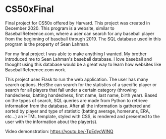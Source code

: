 # CS50xFinal
Final project for CS50x offered by Harvard. This project was created in December 2020. This program is a website, similar to BaseballReference.com, where a user can search for any baseball player from the beginning of baseball through 2019. The SQL database used in this program is the property of Sean Lahman.

For my final project I was able to make anything I wanted. My brother introduced me to Sean Lahman's baseball database. I love baseball and thought using this database would be a great way to learn how websites like BaseballReference.com work.

This project uses Flask to run the web application. The user has many search options. He/She can search for the statistics of a specific player or search for all players that fall under a certain category (throwing handedness, batting handedness, first name, last name, birth year). Based on the types of search, SQL queries are made from Python to retrieve information from the database. After all the information is gathered and sorted by player and type of statistic (batting average, homeruns, ERA, etc...) an HTML template, styled with CSS, is rendered and presented to the user with the information about the player(s).

Video demonstration: https://youtu.be/-TpEdycWINQ
